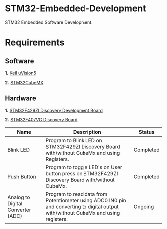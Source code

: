 # STM32-Embedded-Development
STM32 Embedded Software Development.

# Requirements

## Software

**1.** [Keil uVision5](https://www.keil.com/download/product/)

**2.** [STM32CubeMX](https://www.st.com/en/development-tools/stm32cubemx.html)

## Hardware

**1.** [STM32F429ZI Discovery Development Board](https://www.st.com/en/evaluation-tools/32f429idiscovery.html)

**2.** [STM32F407VG Discovery Board](https://www.st.com/en/evaluation-tools/stm32f4discovery.html)

|   Name    |                               Description                              |   Status    |
| --------- | ---------------------------------------------------------------------- | ----------- |
| Blink LED | Program to Blink LED on STM32F429ZI Discovery Board with/without CubeMx and using Registers. | Completed |
| Push Button | Program to toggle LED's on User button press on STM32F429ZI Discovery Board with/without CubeMx. | Completed |
| Analog to Digital Converter (ADC) | Program to read data from Potentiometer using ADC0 IN0 pin and converting to digital output with/without CubeMx and using registers. | Ongoing |
